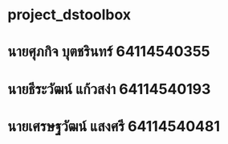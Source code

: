# project_dstoolbox

# นายศุภกิจ บุตชรินทร์ 64114540355
# นายธีระวัฒน์ แก้วสง่า 64114540193
# นายเศรษฐวัฒน์ แสงศรี 64114540481
